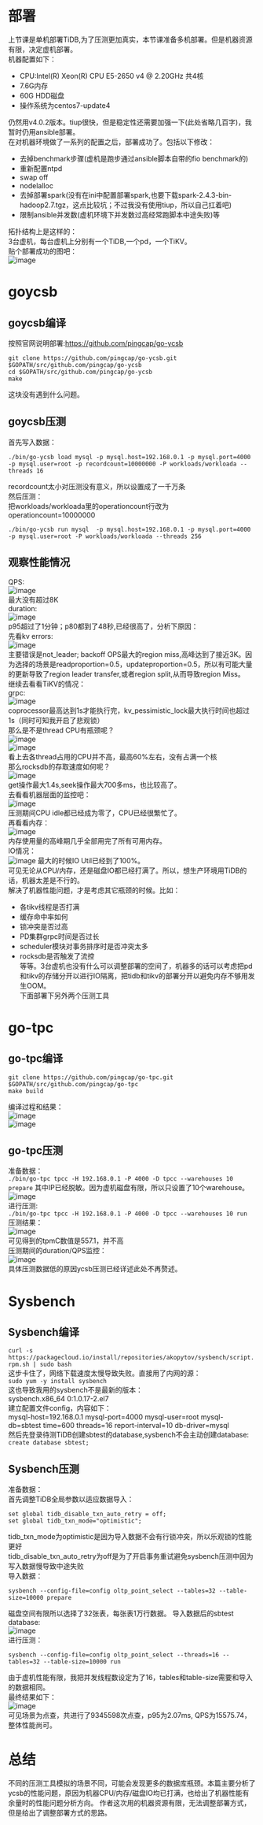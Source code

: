 # 部署
上节课是单机部署TiDB,为了压测更加真实，本节课准备多机部署。但是机器资源有限，决定虚机部署。  
机器配置如下：  

- CPU:Intel(R) Xeon(R) CPU E5-2650 v4 @ 2.20GHz 共4核  
- 7.6G内存  
- 60G HDD磁盘  
- 操作系统为centos7-update4  

仍然用v4.0.2版本。tiup很快，但是稳定性还需要加强一下(此处省略几百字)，我暂时仍用ansible部署。  
在对机器环境做了一系列的配置之后，部署成功了。包括以下修改：
- 去掉benchmark步骤(虚机是跑步通过ansible脚本自带的fio benchmark的)
- 重新配置ntpd
- swap off
- nodelalloc
- 去掉部署spark(没有在ini中配置部署spark,也要下载spark-2.4.3-bin-hadoop2.7.tgz，这点比较坑；不过我没有使用tiup，所以自己扛着吧)
- 限制ansible并发数(虚机环境下并发数过高经常跑脚本中途失败)等

拓扑结构上是这样的：  
3台虚机，每台虚机上分别有一个TiDB,一个pd，一个TiKV。  
贴个部署成功的图吧：  
![image](https://github.com/zhuboshuai/tidb-coding/blob/master/lesson-2/%E9%83%A8%E7%BD%B2%E6%88%90%E5%8A%9F.png)    
# goycsb  
## goycsb编译  
按照官网说明部署:https://github.com/pingcap/go-ycsb  
```
git clone https://github.com/pingcap/go-ycsb.git $GOPATH/src/github.com/pingcap/go-ycsb
cd $GOPATH/src/github.com/pingcap/go-ycsb
make
```  
这块没有遇到什么问题。  
## goycsb压测  
首先写入数据：  
``` 
./bin/go-ycsb load mysql -p mysql.host=192.168.0.1 -p mysql.port=4000 -p mysql.user=root -p recordcount=10000000 -P workloads/workloada --threads 16
``` 
recordcount太小对压测没有意义，所以设置成了一千万条  
然后压测：  
把workloads/workloada里的operationcount行改为operationcount=10000000  
``` 
./bin/go-ycsb run mysql  -p mysql.host=192.168.0.1 -p mysql.port=4000 -p mysql.user=root -P workloads/workloada --threads 256
``` 
## 观察性能情况   
QPS:  
![image](https://github.com/zhuboshuai/tidb-coding/blob/master/lesson-2/QPS.png)  
最大没有超过8K  
duration:  
![image](https://github.com/zhuboshuai/tidb-coding/blob/master/lesson-2/duration.png)  
p95超过了1分钟；p80都到了48秒,已经很高了，分析下原因：    
先看kv errors:  
![image](https://github.com/zhuboshuai/tidb-coding/blob/master/lesson-2/KV%20errors.png)   
主要错误是not_leader; backoff OPS最大的region miss,高峰达到了接近3K。因为选择的场景是readproportion=0.5，updateproportion=0.5，所以有可能大量的更新导致了region leader transfer,或者region split,从而导致region Miss。   
继续去看看TiKV的情况：  
grpc:  
![image](https://github.com/zhuboshuai/tidb-coding/blob/master/lesson-2/grpc.png)  
coprocessor最高达到1s才能执行完，kv_pessimistic_lock最大执行时间也超过1s（同时可知我开启了悲观锁）  
那么是不是thread CPU有瓶颈呢？  
![image](https://github.com/zhuboshuai/tidb-coding/blob/master/lesson-2/thread%20cpu%201.png)    
![image](https://github.com/zhuboshuai/tidb-coding/blob/master/lesson-2/thread%20cpu%202.png)    
看上去各thread占用的CPU并不高，最高60%左右，没有占满一个核  
那么rocksdb的存取速度如何呢？  
![image](https://github.com/zhuboshuai/tidb-coding/blob/master/lesson-2/rocksdb%20-%20kv.png)     
get操作最大1.4s,seek操作最大700多ms，也比较高了。  
去看看机器层面的监控吧：  
![image](https://github.com/zhuboshuai/tidb-coding/blob/master/lesson-2/cpu%20idle.png)  
压测期间CPU idle都已经成为零了，CPU已经很繁忙了。  
再看看内存：  
![image](https://github.com/zhuboshuai/tidb-coding/blob/master/lesson-2/memory.png)  
内存使用量的高峰期几乎全部用完了所有可用内存。  
IO情况：  
![image](https://github.com/zhuboshuai/tidb-coding/blob/master/lesson-2/io%20util.png)
最大的时候IO Util已经到了100%。  
可见无论从CPU/内存，还是磁盘IO都已经打满了。所以，想生产环境用TiDB的话，机器太差是不行的。  
解决了机器性能问题，才是考虑其它瓶颈的时候。比如：  
- 各tikv线程是否打满  
- 缓存命中率如何  
- 锁冲突是否过高  
- PD集群grpc时间是否过长  
- scheduler模块对事务排序时是否冲突太多  
- rocksdb是否触发了流控  
等等。3台虚机也没有什么可以调整部署的空间了，机器多的话可以考虑把pd和tikv的存储分开以进行IO隔离，把tidb和tikv的部署分开以避免内存不够用发生OOM。  
下面部署下另外两个压测工具  
# go-tpc  
## go-tpc编译
```
git clone https://github.com/pingcap/go-tpc.git $GOPATH/src/github.com/pingcap/go-tpc
make build
```   
编译过程和结果：  
![image](https://github.com/zhuboshuai/tidb-coding/blob/master/lesson-2/git%20clone.png)  
![image](https://github.com/zhuboshuai/tidb-coding/blob/master/lesson-2/make%20build.png)  
## go-tpc压测  
准备数据：  
```./bin/go-tpc tpcc -H 192.168.0.1 -P 4000 -D tpcc --warehouses 10 prepare```
其中IP已经脱敏。因为虚机磁盘有限，所以只设置了10个warehouse。      
![image](https://github.com/zhuboshuai/tidb-coding/blob/master/lesson-2/tpcc-tables.png)  
进行压测:  
```./bin/go-tpc tpcc -H 192.168.0.1 -P 4000 -D tpcc --warehouses 10 run```  
压测结果：  
![image](https://github.com/zhuboshuai/tidb-coding/blob/master/lesson-2/tpmC.png)  
可见得到的tpmC数值是557.1，并不高  
压测期间的duration/QPS监控：  
![image](https://github.com/zhuboshuai/tidb-coding/blob/master/lesson-2/TPCC-%E7%9B%91%E6%8E%A7.png)  
具体压测数据低的原因ycsb压测已经详述此处不再赘述。  
# Sysbench
## Sysbench编译  
```curl -s https://packagecloud.io/install/repositories/akopytov/sysbench/script.rpm.sh | sudo bash```  
这步卡住了，网络下载速度太慢导致失败。直接用了内网的源：  
```sudo yum -y install sysbench```  
这也导致我用的sysbench不是最新的版本：  
sysbench.x86_64 0:1.0.17-2.el7  
建立配置文件config，内容如下：  
mysql-host=192.168.0.1
mysql-port=4000
mysql-user=root
mysql-db=sbtest
time=600
threads=16
report-interval=10
db-driver=mysql  
然后先登录待测TiDB创建sbtest的database,sysbench不会主动创建database:  
```create database sbtest;```
## Sysbench压测  
准备数据：  
首先调整TiDB全局参数以适应数据导入：  
```
set global tidb_disable_txn_auto_retry = off;
set global tidb_txn_mode="optimistic";
```
tidb_txn_mode为optimistic是因为导入数据不会有行锁冲突，所以乐观锁的性能更好  
tidb_disable_txn_auto_retry为off是为了开启事务重试避免sysbench压测中因为写入数据慢导致中途失败  
导入数据：  
```
sysbench --config-file=config oltp_point_select --tables=32 --table-size=10000 prepare
```  
磁盘空间有限所以选择了32张表，每张表1万行数据。 
导入数据后的sbtest database:  
![image](https://github.com/zhuboshuai/tidb-coding/blob/master/lesson-2/sysbench-tables.png)  
进行压测：  
```
sysbench --config-file=config oltp_point_select --threads=16 --tables=32 --table-size=10000 run
```
由于虚机性能有限，我把并发线程数设定为了16，tables和table-size需要和导入的数据相同。  
最终结果如下：  
![image](https://github.com/zhuboshuai/tidb-coding/blob/master/lesson-2/sysbench-result.png)  
可见场景为点查，共进行了9345598次点查，p95为2.07ms, QPS为15575.74，整体性能尚可。  
# 总结
不同的压测工具模拟的场景不同，可能会发现更多的数据库瓶颈。本篇主要分析了ycsb的性能问题，原因为机器CPU/内存/磁盘IO均已打满，也给出了机器性能有余量时的性能问题分析方向。
作者这次用的机器资源有限，无法调整部署方式，但是给出了调整部署方式的思路。




